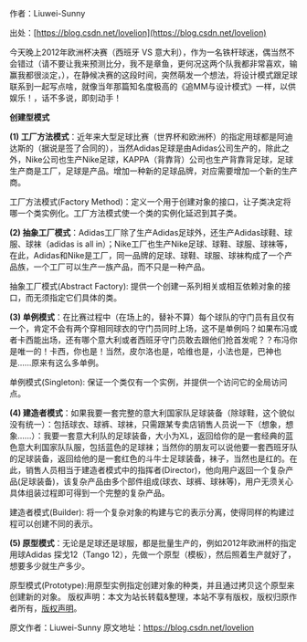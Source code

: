 

  
作者：Liuwei-Sunny

出处：[https://blog.csdn.net/lovelion](https://blog.csdn.net/lovelion)

今天晚上2012年欧洲杯决赛（西班牙 VS 意大利），作为一名铁杆球迷，偶当然不会错过（请不要让我来预测比分，我不是章鱼，更何况这两个队我都非常喜欢，输赢我都很淡定，），在静候决赛的这段时间，突然萌发一个想法，将设计模式跟足球联系到一起写点啥，就像当年那篇知名度极高的《追MM与设计模式》一样，以供娱乐！，话不多说，即刻动手！

**创建型模式**

**(1) 工厂方法模式**：近年来大型足球比赛（世界杯和欧洲杯）的指定用球都是阿迪达斯的（据说是签了合同的），当然Adidas足球是由Adidas公司生产的，除此之外，Nike公司也生产Nike足球，KAPPA（背靠背）公司也生产背靠背足球，足球生产商是工厂，足球是产品。增加一种新的足球品牌，对应需要增加一个新的生产商。

工厂方法模式(Factory Method)：定义一个用于创建对象的接口，让子类决定将哪一个类实例化。工厂方法模式使一个类的实例化延迟到其子类。

**(2) 抽象工厂模式**：Adidas工厂除了生产Adidas足球外，还生产Adidas球鞋、球服、球袜（adidas is all in）；Nike工厂也生产Nike足球、球鞋、球服、球袜等，在此，Adidas和Nike是工厂，同一品牌的足球、球鞋、球服、球袜构成了一个产品族，一个工厂可以生产一族产品，而不只是一种产品。

抽象工厂模式(Abstract Factory): 提供一个创建一系列相关或相互依赖对象的接口，而无须指定它们具体的类。

**(3) 单例模式**：在比赛过程中（在场上的，替补不算）每个球队的守门员有且仅有一个，肯定不会有两个穿相同球衣的守门员同时上场，这不是单例吗？如果布冯或者卡西能出场，还有哪个意大利或者西班牙守门员敢去跟他们抢首发呢？？布冯你是唯一的！卡西，你也是！当然，皮尔洛也是，哈维也是，小法也是，巴神也是......原来有这么多单例。

单例模式(Singleton): 保证一个类仅有一个实例，并提供一个访问它的全局访问点。

**(4) 建造者模式**：如果我要一套完整的意大利国家队足球装备（除球鞋，这个貌似没有统一）：包括球衣、球裤、球袜，只需跟某专卖店销售人员说一下（想象，想象......）：我要一套意大利队的足球装备，大小为XL，返回给你的是一套经典的蓝色意大利国家队队服，包括蓝色的足球袜；当然你的朋友可以说他要一套西班牙队的足球装备，返回给他的是一套红色的斗牛士足球装备，袜子，当然也是红的。在此，销售人员相当于建造者模式中的指挥者(Director)，他向用户返回一个复杂产品(足球装备)，该复杂产品由多个部件组成(球衣、球裤、球袜等)，用户无须关心具体组装过程即可得到一个完整的复杂产品。

建造者模式(Builder): 将一个复杂对象的构建与它的表示分离，使得同样的构建过程可以创建不同的表示。

**(5) 原型模式**：无论是足球还是球服，都是批量生产的，例如2012年欧洲杯的指定用球Adidas 探戈12（Tango 12），先做一个原型（模板），然后照着生产就好了，想要多少就生产多少。

原型模式(Prototype):用原型实例指定创建对象的种类，并且通过拷贝这个原型来创建新的对象。
版权声明：本文为站长转载&整理，本站不享有版权，版权归原作者所有，[版权声明](https://gitee.com/hezhiyuan007/java-notes/raw/master/disclaimer.md)。




原文作者：Liuwei-Sunny 原文地址：https://blog.csdn.net/lovelion
